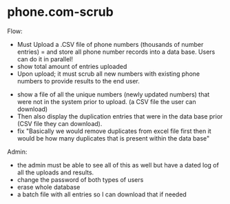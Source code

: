 # phone.com-scrub

Flow:
+ Must Upload a .CSV file of phone numbers (thousands of number entries) =  and store all phone number records into a data base. Users can do it in parallel!
+ show total amount of entries uploaded
+ Upon upload; it must scrub all new numbers with existing phone numbers to provide results to the end user.
* show a file of all the unique numbers (newly updated numbers) that were not in the system prior to upload.  (a CSV file the user can download)
* Then also display the duplication entries that were in the data base prior (CSV file they can download).
* fix "Basically we would remove duplicates from excel file first then it would be how many duplicates that is present within the data base"

Admin:
+ the admin must be able to see all of this as well but have a dated log of all the uploads and results.
+ change the password of both types of users
+ erase whole database
+ a batch file with all entries so I can download that if needed
